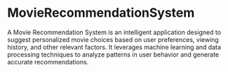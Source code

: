# MovieRecommendationSystem
A Movie Recommendation System is an intelligent application designed to suggest personalized movie choices based on user preferences, viewing history, and other relevant factors. It leverages machine learning and data processing techniques to analyze patterns in user behavior and generate accurate recommendations.
